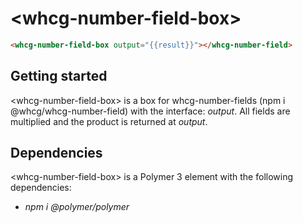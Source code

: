 # &lt;whcg-number-field-box&gt;

```html
<whcg-number-field-box output="{{result}}"></whcg-number-field>
```

## Getting started 

&lt;whcg-number-field-box&gt; is a box for whcg-number-fields (npm i @whcg/whcg-number-field) with the interface: *output*. All fields are multiplied and the product is returned at *output*.

## Dependencies

&lt;whcg-number-field-box&gt; is a Polymer 3 element with the following dependencies: 
- *npm i @polymer/polymer*
